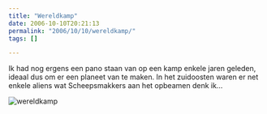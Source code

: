 ```yaml
---
title: "Wereldkamp"
date: 2006-10-10T20:21:13
permalink: "2006/10/10/wereldkamp/"
tags: []

---
```

Ik had nog ergens een pano staan van op een kamp enkele jaren geleden, ideaal dus om er een planeet van te maken. In het zuidoosten waren er net enkele aliens wat Scheepsmakkers aan het opbeamen denk ik…

![wereldkamp](@images/posts/2006/10/wereldkamp.jpg)
